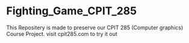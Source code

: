 # Fighting_Game_CPIT_285
This Repositery is made to preserve our CPIT 285 (Computer graphics) Course Project.
visit cpit285.com to try it out
